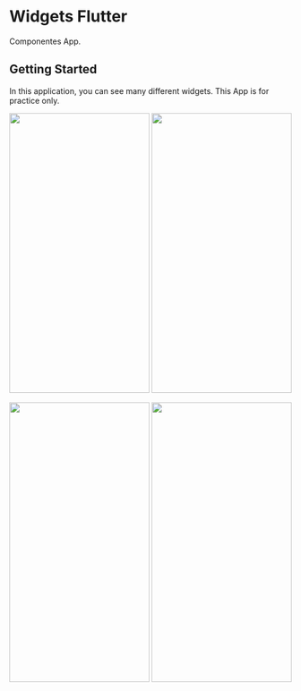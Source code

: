 # Widgets Flutter

Componentes App.

## Getting Started

In this application, you can see many different widgets.
This App is for practice only.

<img src="https://user-images.githubusercontent.com/56281886/144327278-65ba02e1-8748-4221-9bce-af63f75b7481.jpg" width="250" height="500"> <img src="https://user-images.githubusercontent.com/56281886/144326724-1bb97f0a-ff5e-4808-adc3-f8801dd1757c.jpg" width="250" height="500">

<img src="https://user-images.githubusercontent.com/56281886/144327420-d605cf83-d829-4320-8460-f6a0604e15d5.jpg" width="250" height="500"> <img src="https://user-images.githubusercontent.com/56281886/144327477-c0687c19-b1d9-4bc4-984d-a313ed458151.jpg" width="250" height="500"> 

